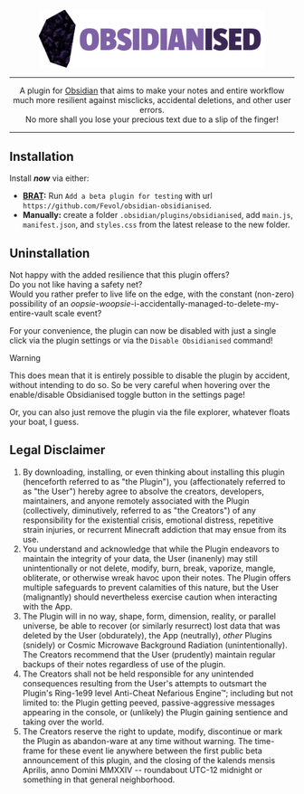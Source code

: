 

<p align="center">
	<img src="images/obsidianised-logo.png" width="400">
</p>


---

<center>
A plugin for <a href="https://obsidian.md">Obsidian</a> that aims to make your notes and entire workflow
much more resilient against misclicks, accidental deletions, and other user errors. <br>
No more shall you lose your precious text due to a slip of the finger!
</center>

---

## Installation

Install **_now_** via either:

- [**BRAT**](https://github.com/TfTHacker/obsidian42-brat)**:** Run `Add a beta plugin for testing` with url `https://github.com/Fevol/obsidian-obsidianised`.
- **Manually:** create a folder `.obsidian/plugins/obsidianised`, add `main.js`, `manifest.json`, and `styles.css` from the latest release to the new folder.


## Uninstallation
Not happy with the added resilience that this plugin offers? <br>
Do you not like having a safety net? <br>
Would you rather prefer to live life on the edge, with the constant (non-zero) possibility of an _oopsie_-_woopsie_-i-accidentally-managed-to-delete-my-entire-vault scale event?

For your convenience, the
plugin can now be disabled with just a single click via the plugin settings or via the `Disable Obsidianised` command!

> [!WARNING]
> This does mean that it is entirely possible to disable the plugin by accident, without
> intending to do so. So be very careful when hovering over the enable/disable Obsidianised toggle button in the settings page!

Or, you can also just remove the plugin via the file explorer, whatever floats your boat, I guess.


## Legal Disclaimer

1. By downloading, installing, or even thinking about installing this plugin (henceforth referred to as "the Plugin"), you (affectionately referred to as "the User") hereby agree to absolve the creators, developers, maintainers, and anyone remotely associated with the Plugin (collectively, diminutively, referred to as "the Creators") of any responsibility for the existential crisis, emotional distress, repetitive strain injuries, or recurrent Minecraft addiction that may ensue from its use.
2. You understand and acknowledge that while the Plugin endeavors to maintain the integrity of your data, the User (inanenly) may still unintentionally or not delete, modify, burn, break, vaporize, mangle, obliterate, or otherwise wreak havoc upon their notes. The Plugin offers multiple safeguards to prevent calamities of this nature, but the User (malignantly) should nevertheless exercise caution when interacting with the App.
3. The Plugin will in no way, shape, form, dimension, reality, or parallel universe, be able to recover (or similarly resurrect) lost data that was deleted by the User (obdurately), the App (neutrally), _other_ Plugins (snidely) or Cosmic Microwave Background Radiation (unintentionally). The Creators recommend that the User (prudently) maintain regular backups of their notes regardless of use of the plugin.
4. The Creators shall not be held responsible for any unintended consequences resulting from the User's attempts to outsmart the Plugin's Ring-1e99 level Anti-Cheat Nefarious Engine™; including but not limited to: the Plugin getting peeved, passive-aggressive messages appearing in the console, or (unlikely) the Plugin gaining sentience and taking over the world.
5. The Creators reserve the right to update, modify, discontinue or mark the Plugin as abandon-ware at any time without warning. The time-frame for these event lie anywhere between the first public beta announcement of this plugin, and the closing of the kalends mensis Aprilis, anno Domini MMXXIV -- roundabout UTC-12 midnight or something in that general neighborhood.

